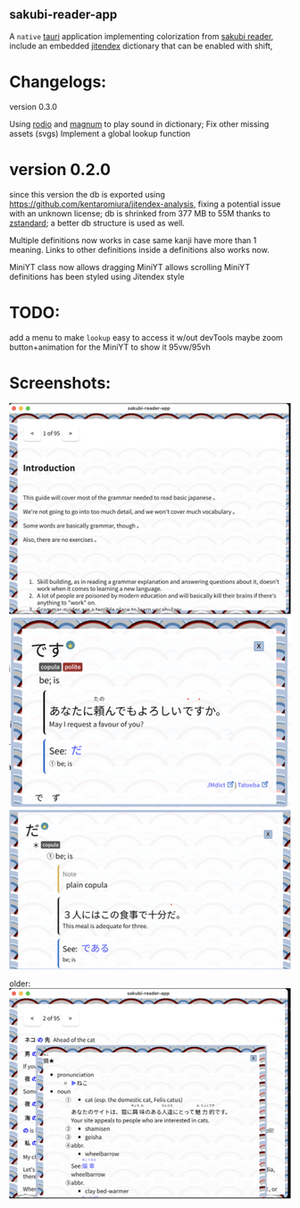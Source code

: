 ## sakubi-reader-app

A `native` [tauri](https://tauri.app/) application implementing colorization from [sakubi reader](https://github.com/kentaromiura/sakubireader),
include an embedded [jitendex](https://jitendex.org/) dictionary that can be enabled with shift,


Changelogs:
===
version 0.3.0

Using [rodio](https://github.com/RustAudio/rodio) and [magnum](https://github.com/seratonik/magnum-rs) to play sound in dictionary;
Fix other missing assets (svgs)
Implement a global lookup function



version 0.2.0
===
since this version the db is exported using https://github.com/kentaromiura/jitendex-analysis,
fixing a potential issue with an unknown license;
db is shrinked from 377 MB to 55M thanks to [zstandard](https://github.com/facebook/zstd);
a better db structure is used as well.

Multiple definitions now works in case same kanji have more than 1 meaning.
Links to other definitions inside a definitions also works now.

MiniYT class now allows dragging
MiniYT allows scrolling
MiniYT definitions has been styled using Jitendex style

TODO:
===

add a menu to make `lookup` easy to access it w/out devTools
maybe zoom button+animation for the MiniYT to show it 95vw/95vh

Screenshots:
===

![main](screenshot/main.png)
![lookup](screenshot/lookup.0.2.png)
![lookup](screenshot/lookup.0.2-1.png)

older:
![lookup](screenshot/lookup.0.1.png)
